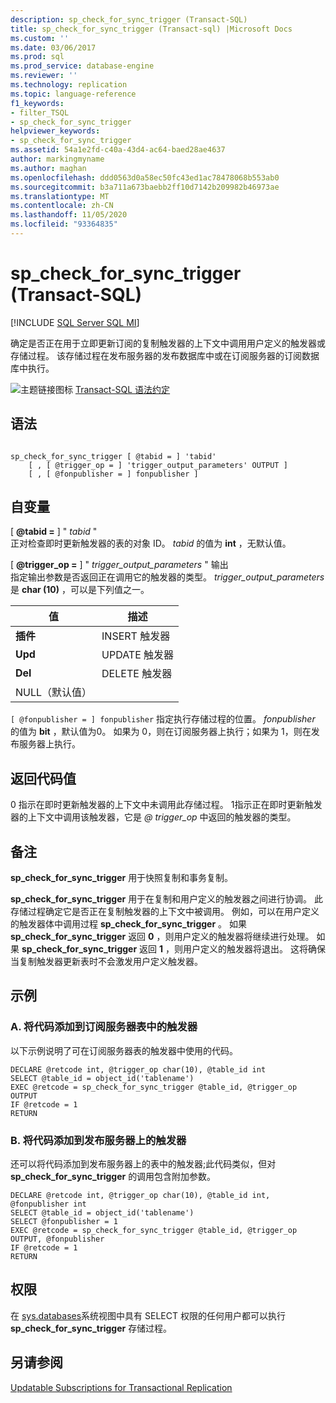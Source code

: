 ```yaml
---
description: sp_check_for_sync_trigger (Transact-SQL)
title: sp_check_for_sync_trigger (Transact-sql) |Microsoft Docs
ms.custom: ''
ms.date: 03/06/2017
ms.prod: sql
ms.prod_service: database-engine
ms.reviewer: ''
ms.technology: replication
ms.topic: language-reference
f1_keywords:
- filter_TSQL
- sp_check_for_sync_trigger
helpviewer_keywords:
- sp_check_for_sync_trigger
ms.assetid: 54a1e2fd-c40a-43d4-ac64-baed28ae4637
author: markingmyname
ms.author: maghan
ms.openlocfilehash: ddd0563d0a58ec50fc43ed1ac78478068b553ab0
ms.sourcegitcommit: b3a711a673baebb2ff10d7142b209982b46973ae
ms.translationtype: MT
ms.contentlocale: zh-CN
ms.lasthandoff: 11/05/2020
ms.locfileid: "93364835"
---
```

# <a name="sp_check_for_sync_trigger-transact-sql"></a>sp_check_for_sync_trigger (Transact-SQL)
[!INCLUDE [SQL Server SQL MI](../../includes/applies-to-version/sql-asdbmi.md)]

  确定是否正在用于立即更新订阅的复制触发器的上下文中调用用户定义的触发器或存储过程。 该存储过程在发布服务器的发布数据库中或在订阅服务器的订阅数据库中执行。  
  
 ![主题链接图标](../../database-engine/configure-windows/media/topic-link.gif "“主题链接”图标") [Transact-SQL 语法约定](../../t-sql/language-elements/transact-sql-syntax-conventions-transact-sql.md)  
  
## <a name="syntax"></a>语法  
  
```  
  
sp_check_for_sync_trigger [ @tabid = ] 'tabid'   
    [ , [ @trigger_op = ] 'trigger_output_parameters' OUTPUT ]  
    [ , [ @fonpublisher = ] fonpublisher ]  
```  
  
## <a name="arguments"></a>自变量  
 [ **@tabid =** ] " *tabid* "  
 正对检查即时更新触发器的表的对象 ID。 *tabid* 的值为 **int** ，无默认值。  
  
 [ **@trigger_op =** ] " *trigger_output_parameters* " 输出  
 指定输出参数是否返回正在调用它的触发器的类型。 *trigger_output_parameters* 是 **char (10)** ，可以是下列值之一。  
  
|值|描述|  
|-----------|-----------------|  
|**插件**|INSERT 触发器|  
|**Upd**|UPDATE 触发器|  
|**Del**|DELETE 触发器|  
|NULL（默认值）||  
  
`[ @fonpublisher = ] fonpublisher` 指定执行存储过程的位置。 *fonpublisher* 的值为 **bit** ，默认值为0。 如果为 0，则在订阅服务器上执行；如果为 1，则在发布服务器上执行。  
  
## <a name="return-code-values"></a>返回代码值  
 0 指示在即时更新触发器的上下文中未调用此存储过程。 1指示正在即时更新触发器的上下文中调用该触发器，它是 *\@ trigger_op* 中返回的触发器的类型。  
  
## <a name="remarks"></a>备注  
 **sp_check_for_sync_trigger** 用于快照复制和事务复制。  
  
 **sp_check_for_sync_trigger** 用于在复制和用户定义的触发器之间进行协调。 此存储过程确定它是否正在复制触发器的上下文中被调用。 例如，可以在用户定义的触发器体中调用过程 **sp_check_for_sync_trigger** 。 如果 **sp_check_for_sync_trigger** 返回 **0** ，则用户定义的触发器将继续进行处理。 如果 **sp_check_for_sync_trigger** 返回 **1** ，则用户定义的触发器将退出。 这将确保当复制触发器更新表时不会激发用户定义触发器。  
  
## <a name="examples"></a>示例

### <a name="a-add-code-to-a-trigger-on-a-subscriber-table"></a>A. 将代码添加到订阅服务器表中的触发器
 以下示例说明了可在订阅服务器表的触发器中使用的代码。  
  
```  
DECLARE @retcode int, @trigger_op char(10), @table_id int  
SELECT @table_id = object_id('tablename')  
EXEC @retcode = sp_check_for_sync_trigger @table_id, @trigger_op OUTPUT  
IF @retcode = 1  
RETURN  
```  
  
### <a name="b-add-code-to-a-trigger-on-a-publisher-table"></a>B. 将代码添加到发布服务器上的触发器
 还可以将代码添加到发布服务器上的表中的触发器;此代码类似，但对 **sp_check_for_sync_trigger** 的调用包含附加参数。  
  
```  
DECLARE @retcode int, @trigger_op char(10), @table_id int, @fonpublisher int  
SELECT @table_id = object_id('tablename')  
SELECT @fonpublisher = 1  
EXEC @retcode = sp_check_for_sync_trigger @table_id, @trigger_op OUTPUT, @fonpublisher  
IF @retcode = 1  
RETURN  
```  
  
## <a name="permissions"></a>权限  
 在 [sys.databases](../../relational-databases/system-catalog-views/sys-objects-transact-sql.md)系统视图中具有 SELECT 权限的任何用户都可以执行 **sp_check_for_sync_trigger** 存储过程。  
  
## <a name="see-also"></a>另请参阅  
 [Updatable Subscriptions for Transactional Replication](../../relational-databases/replication/transactional/updatable-subscriptions-for-transactional-replication.md)  
  
  
